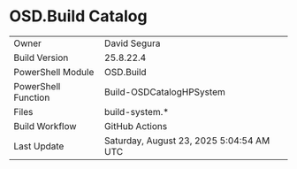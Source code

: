 ﻿# OSD.Build Catalog

| | |
|-|-|
| Owner | David Segura |
| Build Version | 25.8.22.4 |
| PowerShell Module | OSD.Build |
| PowerShell Function | Build-OSDCatalogHPSystem |
| Files | build-system.* |
| Build Workflow | GitHub Actions |
| Last Update | Saturday, August 23, 2025 5:04:54 AM UTC |
